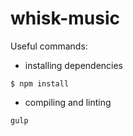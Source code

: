# whisk-music

Useful commands:

* installing dependencies
```
$ npm install
```

* compiling and linting
```
gulp
```
